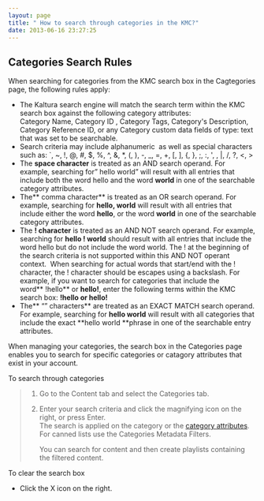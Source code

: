 ```yaml
---
layout: page
title: " How to search through categories in the KMC?"
date: 2013-06-16 23:27:25
---
```


## Categories Search Rules

When searching for categories from the KMC search box in the Cagtegories page, the following rules apply:

*   The Kaltura search engine will match the search term within the KMC search box against the following <a name="category_attributes"></a>category attributes:  
    Category Name, Category ID , Category Tags, Category's Description, Category Reference ID, or any Category custom data fields of type: text that was set to be searchable.
*   Search criteria may include alphanumeric  as well as special characters such as: `, ~, !, @, #, $, %, ^, &, *, (, ), -, _, =, +, [, ], {, }, ;, :, ', \, |, /, ?, <, >
*   The **space character** is treated as an AND search operand. For example, searching for” hello world” will result with all entries that include both the word hello and the word **world** in one of the searchable category attributes.
*   The** comma character** is treated as an OR search operand. For example, searching for **hello, world** will result with all entries that include either the word **hello**, or the word **world** in one of the searchable category attributes.
*   The **! character** is treated as an AND NOT search operand. For example, searching for **hello ! world** should result with all entries that include the word hello but do not include the word world. The ! at the beginning of the search criteria is not supported within this AND NOT operant context.  When searching for actual words that start/end with the ! character, the ! character should be escapes using a backslash. For example, if you want to search for categories that include the word** !hello** or **hello!**, enter the following terms within the KMC search box: **\!hello or hello\!**
*   The** “” characters** are treated as an EXACT MATCH search operand. For example, searching for **hello world** will result with all categories that include the exact **hello world **phrase in one of the searchable entry attributes.

When managing your categories, the search box in the Categories page enables you to search for specific categories or catagory attributes that exist in your account. 

<p class="mce-procedure">
  To search through categories
</p>

> 1.  <span style="font-size: small;"></span>Go to the Content tab and select the Categories tab.
> 2.  Enter your search criteria and click the magnifying icon on the right, or press Enter.   
>     The search is applied on the category or the [category attributes][1]. For canned lists use the Categories Metadata Filters.
>     
>     You can search for content and then create playlists containing the filtered content. 

 [1]: #category_attributes

<p class="Procedure mce-procedure">
  To clear the search box
</p>

*   Click the X icon on the right.

 

 

<span style="font-size: small;"> </span>